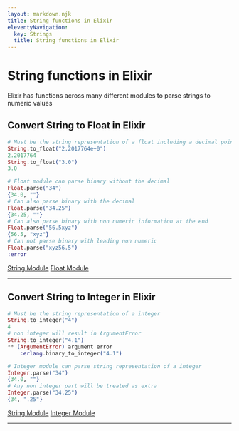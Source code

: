 ```yaml
---
layout: markdown.njk
title: String functions in Elixir
eleventyNavigation:
  key: Strings
  title: String functions in Elixir
---
```

# String functions in Elixir
Elixir has functions across many different modules to parse strings to numeric values
## Convert String to Float in Elixir
```elixir
# Must be the string representation of a float including a decimal point
String.to_float("2.2017764e+0")
2.2017764
String.to_float("3.0")
3.0

# Float module can parse binary without the decimal
Float.parse("34")
{34.0, ""}
# Can also parse binary with the decimal
Float.parse("34.25")
{34.25, ""}
# Can also parse binary with non numeric information at the end
Float.parse("56.5xyz")
{56.5, "xyz"}
# Can not parse binary with leading non numeric
Float.parse("xyz56.5")
:error
```
[String Module](https://hexdocs.pm/elixir/master/String.html)
[Float Module](https://hexdocs.pm/elixir/master/Float.html)
***
## Convert String to Integer in Elixir
```elixir
# Must be the string representation of a integer
String.to_integer("4")
4
# non integer will result in ArgumentError
String.to_integer("4.1")
** (ArgumentError) argument error
    :erlang.binary_to_integer("4.1")

# Integer module can parse string representation of a integer
Integer.parse("34")
{34.0, ""}
# Any non integer part will be treated as extra
Integer.parse("34.25")
{34, ".25"}
```
[String Module](https://hexdocs.pm/elixir/master/String.html)
[Integer Module](https://hexdocs.pm/elixir/master/Integer.html)
***
